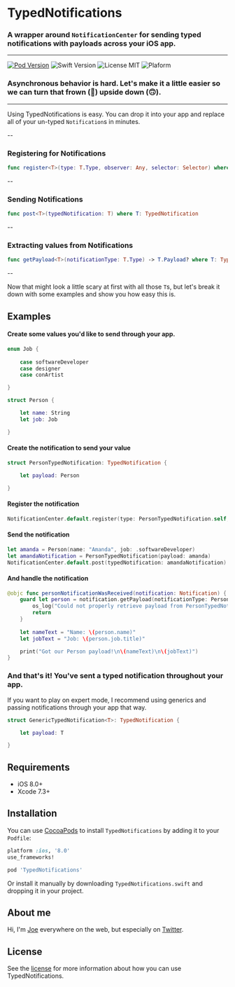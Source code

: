# TypedNotifications

### A wrapper around `NotificationCenter` for sending typed notifications with payloads across your iOS app.
---

[![Pod Version](https://img.shields.io/badge/Pod-1.0-6193DF.svg)](https://cocoapods.org/)
![Swift Version](https://img.shields.io/badge/Swift-3.0%20|%203.1%20|%203.2%20|%204.0-brightgreen.svg)
![License MIT](https://img.shields.io/badge/License-MIT-lightgrey.svg) 
![Plaform](https://img.shields.io/badge/Platform-iOS-lightgrey.svg)

### Asynchronous behavior is hard. Let's make it a little easier so we can turn that frown (🙁) upside down (🙃).

---

Using TypedNotifications is easy. You can drop it into your app and replace all of your un-typed `Notification`s in minutes.

--

### Registering for Notifications

```swift
func register<T>(type: T.Type, observer: Any, selector: Selector) where T: TypedNotification
```
--

### Sending Notifications


```swift
func post<T>(typedNotification: T) where T: TypedNotification

```
--

### Extracting values from Notifications


```swift
func getPayload<T>(notificationType: T.Type) -> T.Payload? where T: TypedNotification
```

--

Now that might look a little scary at first with all those `T`s, but let's break it down with some examples and show you how easy this is.

## Examples

#### Create some values you'd like to send through your app.

```swift
enum Job {
    
    case softwareDeveloper
    case designer
    case conArtist

}

struct Person {

    let name: String
    let job: Job

}
```

#### Create the notification to send your value

```swift
struct PersonTypedNotification: TypedNotification {

    let payload: Person

}
```

#### Register the notification

```swift
NotificationCenter.default.register(type: PersonTypedNotification.self, observer: self, selector: #selector(personNotificationWasReceived))
```

#### Send the notification

```swift
let amanda = Person(name: "Amanda", job: .softwareDeveloper)
let amandaNotification = PersonTypedNotification(payload: amanda)
NotificationCenter.default.post(typedNotification: amandaNotification)
```


#### And handle the notification

```swift
@objc func personNotificationWasReceived(notification: Notification) {
    guard let person = notification.getPayload(notificationType: PersonTypedNotification.self) else {
        os_log("Could not properly retrieve payload from PersonTypedNotification")
        return
    }
    
    let nameText = "Name: \(person.name)"
    let jobText = "Job: \(person.job.title)"

    print("Got our Person payload!\n\(nameText)\n\(jobText)")
}
```

### And that's it! You've sent a typed notification throughout your app.

If you want to play on expert mode, I recommend using generics and passing notifications through your app that way.

```swift
struct GenericTypedNotification<T>: TypedNotification {

    let payload: T

}
```

## Requirements

- iOS 8.0+
- Xcode 7.3+

## Installation
You can use [CocoaPods](http://cocoapods.org/) to install `TypedNotifications` by adding it to your `Podfile`:

```ruby
platform :ios, '8.0'
use_frameworks!

pod 'TypedNotifications'
```

Or install it manually by downloading `TypedNotifications.swift` and dropping it in your project.

## About me

Hi, I'm [Joe](http://fabisevi.ch) everywhere on the web, but especially on [Twitter](https://twitter.com/mergesort).

## License

See the [license](LICENSE) for more information about how you can use TypedNotifications.